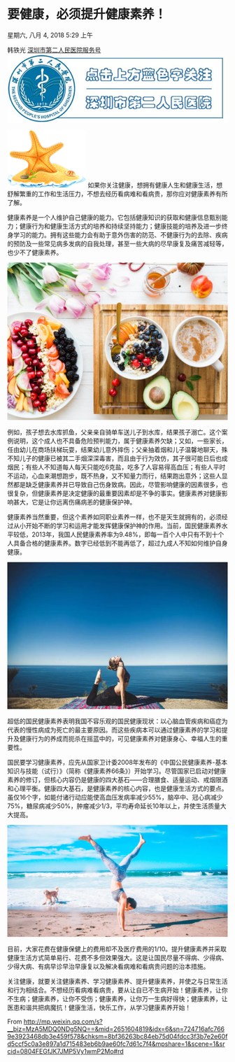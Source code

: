 # 要健康，必须提升健康素养！

星期六, 八月 4, 2018
5:29 上午


韩铁光  [深圳市第二人民医院服务号]()
![乙 一](https://raw.githubusercontent.com/tpxipster/tpxGalaxy/master/vnote笔记汇/要健康，必须提升健康素养！.md/1039cf586b52c3109cf6403d0be5a4ae.jpg)

![](https://raw.githubusercontent.com/tpxipster/tpxGalaxy/master/vnote笔记汇/要健康，必须提升健康素养！.md/8d0f4b9c33862948c7dc1843b442f7b0.png)
如果你关注健康，想拥有健康人生和健康生活，想舒解繁重的工作和生活压力，不想去经历看病难和看病贵，那你应对健康素养有所了解。

健康素养是一个人维护自己健康的能力。它包括健康知识的获取和健康信息甄别能力；健康行为和健康生活方式的培养和持续坚持能力；健康技能的培养及进一步终身学习的能力。拥有这些能力会有助于意外伤害的防范、不健康行为的去除、疾病的预防及一些常见病多发病的自我处理，甚至一些大病的尽早康复及痛苦减轻等，也少不了健康素养。

![](https://raw.githubusercontent.com/tpxipster/tpxGalaxy/master/vnote笔记汇/要健康，必须提升健康素养！.md/faaecee77c32b3ecd390281ab2f214b5.jpg)

例如，孩子想去水库抓鱼，父亲亲自骑单车送儿子到水库，结果孩子溺亡。这个案例说明，这个成人也不具备危险预判能力，属于健康素养欠缺；又如，一些家长，任由幼儿在商场扶梯玩耍，结果幼儿意外摔伤；父亲抽着烟和儿子温馨地聊天，殊不知儿子的健康已被其二手烟深深毒害，而且由于行为效仿，其子很可能日后也成烟民；有些人不知道每人每天只能吃6克盐，吃多了人容易得高血压；有些人平时不运动，心血来潮想跑步，既不热身，又不知量力而行，结果跑出意外；这些人显然都是缺乏健康素养并已导致自己伤身致病。因此，尽管影响健康的因素很多，也很复杂，但健康素养是决定健康的最重要因素却是不争的事实。健康素养对健康影响甚大，它是让你远离伤痛病恙的健康保护神。

健康素养当然重要，但这个素养如同职业素养一样，也不是天生就拥有的，必须经过从小开始不断的学习和运用才能发挥健康保护神的作用。当前，国民健康素养水平较低，2013年，我国人民健康素养率为9.48%，即每一百个人中只有不到十个人具备合格的健康素养。数字已经低到不能再低了，超过九成人不知如何维护自身健康。

![](https://raw.githubusercontent.com/tpxipster/tpxGalaxy/master/vnote笔记汇/要健康，必须提升健康素养！.md/1518b34d63bac229fa61784b795d107a.jpg)

超低的国民健康素养表明我国不容乐观的国民健康现状：以心脑血管疾病和癌症为代表的慢性病成为死亡的最主要原因。而这些疾病本可以通过健康素养的学习和提升及健康行为的养成而扼杀在摇蓝中的，可见健康素养对健康身心、幸福人生的重要性。

国民要学习健康素养，应先从国家卫计委2008年发布的《中国公民健康素养-基本知识与技能（试行）》（简称《健康素养66条》）开始学习。尽管国家已启动对健康素养的修订，但核心内容仍是健康的四大基石——合理膳食、适量运动、戒烟限酒和心理平衡。健康四大基石，是健康素养的核心内容，也是健康生活方式的要点。虽仅16个字，如能付诸行动应能使高血压发病率减少55%，脑卒中、冠心病减少75%，糖尿病减少50%，肿瘤减少1/3，平均寿命延长10年以上，并使生活质量大大提高。

![](https://raw.githubusercontent.com/tpxipster/tpxGalaxy/master/vnote笔记汇/要健康，必须提升健康素养！.md/185cc53ae51ef8f456276b3b89161b8e.jpg)

目前，大家花费在健康保健上的费用却不及医疗费用的1/10。提升健康素养并采取健康生活方式简单易行、花费不多但效果强大。这是让国民尽量不得病、少得病、少得大病、有病早诊早治早康复以及解决看病难和看病贵问题的治本措施。

关注健康，就要关注健康素养、学习健康素养、提升健康素养，并使之与日常生活和行为相结合。不想经历看病难看病贵，要从让自已不生病开始！健康素养，让你不生病；健康素养，让你不受伤；健康素养，让你万一生病好得快；健康素养，让医患和谐共把病魔抗！健康生活，快乐工作，从学习健康素养开始！

 From <http://mp.weixin.qq.com/s?__biz=MzA5MDQ0NDg5NQ==&mid=2651604819&idx=6&sn=724716afc7669e3923468db3e459f578&chksm=8bf36263bc84eb75d04fdcc3f3b7e2e60fd5ccf5c0a3e897a1d715483eb6b9ae60fc7d61c7f4&mpshare=1&scene=1&srcid=0804FEGfJK7JMP5Vy1wmP2Mo#rd>

